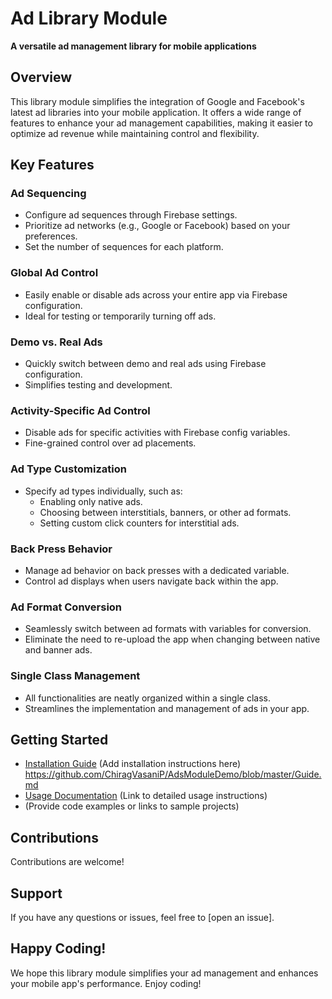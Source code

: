 # Ad Library Module

**A versatile ad management library for mobile applications**

## Overview

This library module simplifies the integration of Google and Facebook's latest ad libraries into your mobile application. It offers a wide range of features to enhance your ad management capabilities, making it easier to optimize ad revenue while maintaining control and flexibility.

## Key Features

### Ad Sequencing

- Configure ad sequences through Firebase settings.
- Prioritize ad networks (e.g., Google or Facebook) based on your preferences.
- Set the number of sequences for each platform.

### Global Ad Control

- Easily enable or disable ads across your entire app via Firebase configuration.
- Ideal for testing or temporarily turning off ads.

### Demo vs. Real Ads

- Quickly switch between demo and real ads using Firebase configuration.
- Simplifies testing and development.

### Activity-Specific Ad Control

- Disable ads for specific activities with Firebase config variables.
- Fine-grained control over ad placements.

### Ad Type Customization

- Specify ad types individually, such as:
  - Enabling only native ads.
  - Choosing between interstitials, banners, or other ad formats.
  - Setting custom click counters for interstitial ads.

### Back Press Behavior

- Manage ad behavior on back presses with a dedicated variable.
- Control ad displays when users navigate back within the app.

### Ad Format Conversion

- Seamlessly switch between ad formats with variables for conversion.
- Eliminate the need to re-upload the app when changing between native and banner ads.

### Single Class Management

- All functionalities are neatly organized within a single class.
- Streamlines the implementation and management of ads in your app.

## Getting Started

- [Installation Guide](#) (Add installation instructions here)
https://github.com/ChiragVasaniP/AdsModuleDemo/blob/master/Guide.md
- [Usage Documentation](#) (Link to detailed usage instructions)
-  (Provide code examples or links to sample projects)



## Contributions

Contributions are welcome! 

## Support

If you have any questions or issues, feel free to [open an issue].

## Happy Coding!

We hope this library module simplifies your ad management and enhances your mobile app's performance. Enjoy coding!
